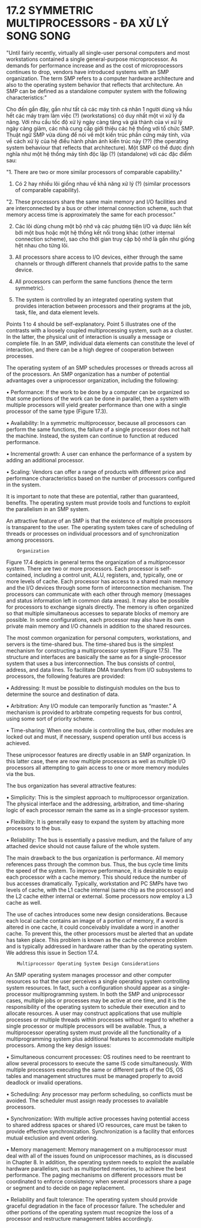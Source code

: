 # 17.2 SYMMETRIC MULTIPROCESSORS - ĐA XỬ LÝ SONG SONG

"Until fairly recently, virtually all single-user personal computers and most workstations contained a single general-purpose microprocessor. As demands for performance increase and as the cost of microprocessors continues to drop, vendors have introduced systems with an SMP organization. The term SMP refers to a computer hardware architecture and also to the operating system behavior that reflects that architecture. An SMP can be defined as a standalone computer system with the following characteristics:"

Cho đến gần đây, gần như tất cả các máy tính cá nhân 1 người dùng và hầu hết các máy trạm làm việc (?) (workstations) có duy nhất một vi xử lý đa năng. Với nhu cầu tốc độ xử lý ngày càng tăng và giá thành của vi xử lý ngày càng giảm, các nhà cung cấp giới thiệu các hệ thống với tổ chức SMP. Thuật ngữ SMP vừa dùng để nói về một kiến trúc phần cứng máy tính, vừa về cách xử lý của hệ điều hành phản ánh kiến trúc này (??) (the operating system behaviour that reflects that architecture). Một SMP có thể được định nghĩa như một hệ thống máy tính độc lập (?) (standalone) với các đặc điểm sau:

"1. There are two or more similar processors of comparable capability."

1. Có 2 hay nhiều lõi giống nhau về khả năng xử lý (?) (similar processors of comparable capability).

"2. These processors share the same main memory and I/O facilities and are interconnected by a bus or other internal connection scheme, such that memory access time is approximately the same for each processor."

2. Các lõi dùng chung một bộ nhớ và các phương tiện I/O và được liên kết bởi một bus hoặc một hệ thống kết nối trong khác (other internal connection scheme), sao cho thời gian truy cập bộ nhớ là gần như giống hệt nhau cho từng lõi.

3. All processors share access to I/O devices, either through the same channels or through different channels that provide paths to the same device.

4. All processors can perform the same functions (hence the term symmetric).

5. The system is controlled by an integrated operating system that provides interaction between processors and their programs at the job, task, file, and data element levels.

Points 1 to 4 should be self-explanatory. Point 5 illustrates one of the contrasts with a loosely coupled multiprocessing system, such as a cluster. In the latter, the physical unit of interaction is usually a message or complete file. In an SMP, individual data elements can constitute the level of interaction, and there can be a high degree of cooperation between processes.

The operating system of an SMP schedules processes or threads across all of the processors. An SMP organization has a number of potential advantages over a uniprocessor organization, including the following:

• Performance: If the work to be done by a computer can be organized so that some portions of the work can be done in parallel, then a system with multiple processors will yield greater performance than one with a single processor of the same type (Figure 17.3).

• Availability: In a symmetric multiprocessor, because all processors can perform the same functions, the failure of a single processor does not halt the machine. Instead, the system can continue to function at reduced performance.

• Incremental growth: A user can enhance the performance of a system by adding an additional processor.

• Scaling: Vendors can offer a range of products with different price and performance characteristics based on the number of processors configured in the system.

It is important to note that these are potential, rather than guaranteed, benefits. The operating system must provide tools and functions to exploit the parallelism in an SMP system.

An attractive feature of an SMP is that the existence of multiple processors is transparent to the user. The operating system takes care of scheduling of threads or processes on individual processors and of synchronization among processors.

		Organization

Figure 17.4 depicts in general terms the organization of a multiprocessor system. There are two or more processors. Each processor is self-contained, including a control unit, ALU, registers, and, typically, one or more levels of cache. Each processor has access to a shared main memory and the I/O devices through some form of interconnection mechanism. The processors can communicate with each other through memory (messages and status information left in common data areas). It may also be possible for processors to exchange signals directly. The memory is often organized so that multiple simultaneous accesses to separate blocks of memory are possible. In some configurations, each processor may also have its own private main memory and I/O channels in addition to the shared resources.

The most common organization for personal computers, workstations, and servers is the time-shared bus. The time-shared bus is the simplest mechanism for constructing a multiprocessor system (Figure 17.5). The structure and interfaces are basically the same as for a single-processor system that uses a bus interconnection. The bus consists of control, address, and data lines. To facilitate DMA transfers from I/O subsystems to processors, the following features are provided:

• Addressing: It must be possible to distinguish modules on the bus to determine the source and destination of data.

• Arbitration: Any I/O module can temporarily function as “master.” A mechanism is provided to arbitrate competing requests for bus control, using some sort of priority scheme.

• Time-sharing: When one module is controlling the bus, other modules are locked out and must, if necessary, suspend operation until bus access is achieved.

These uniprocessor features are directly usable in an SMP organization. In this latter case, there are now multiple processors as well as multiple I/O processors all attempting to gain access to one or more memory modules via the bus.

The bus organization has several attractive features:

• Simplicity: This is the simplest approach to multiprocessor organization. The physical interface and the addressing, arbitration, and time-sharing logic of each processor remain the same as in a single-processor system.

• Flexibility: It is generally easy to expand the system by attaching more processors to the bus.

• Reliability: The bus is essentially a passive medium, and the failure of any attached device should not cause failure of the whole system.

The main drawback to the bus organization is performance. All memory references pass through the common bus. Thus, the bus cycle time limits the speed of the system. To improve performance, it is desirable to equip each processor with a cache memory. This should reduce the number of bus accesses dramatically. Typically, workstation and PC SMPs have two levels of cache, with the L1 cache internal (same chip as the processor) and the L2 cache either internal or external. Some processors now employ a L3 cache as well.

The use of caches introduces some new design considerations. Because each local cache contains an image of a portion of memory, if a word is altered in one cache, it could conceivably invalidate a word in another cache. To prevent this, the other processors must be alerted that an update has taken place. This problem is known as the cache coherence problem and is typically addressed in hardware rather than by the operating system. We address this issue in Section 17.4.

		Multiprocessor Operating System Design Considerations

An SMP operating system manages processor and other computer resources so that the user perceives a single operating system controlling system resources. In fact, such a configuration should appear as a single-processor multiprogramming system. In both the SMP and uniprocessor cases, multiple jobs or processes may be active at one time, and it is the responsibility of the operating system to schedule their execution and to allocate resources. A user may construct applications that use multiple processes or multiple threads within processes without regard to whether a single processor or multiple processors will be available. Thus, a multiprocessor operating system must provide all the functionality of a multiprogramming system plus additional features to accommodate multiple processors. Among the key design issues:

• Simultaneous concurrent processes: OS routines need to be reentrant to allow several processors to execute the same IS code simultaneously. With multiple processors executing the same or different parts of the OS, OS tables and management structures must be managed properly to avoid deadlock or invalid operations.

• Scheduling: Any processor may perform scheduling, so conflicts must be avoided. The scheduler must assign ready processes to available processors.

• Synchronization: With multiple active processes having potential access to shared address spaces or shared I/O resources, care must be taken to provide effective synchronization. Synchronization is a facility that enforces mutual exclusion and event ordering.

• Memory management: Memory management on a multiprocessor must deal with all of the issues found on uniprocessor machines, as is discussed in Chapter 8. In addition, the operating system needs to exploit the available hardware parallelism, such as multiported memories, to achieve the best performance. The paging mechanisms on different processors must be coordinated to enforce consistency when several processors share a page or segment and to decide on page replacement.

• Reliability and fault tolerance: The operating system should provide graceful degradation in the face of processor failure. The scheduler and other portions of the operating system must recognize the loss of a processor and restructure management tables accordingly.
